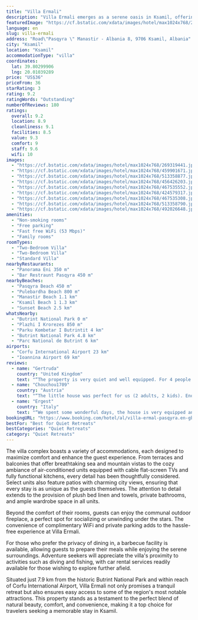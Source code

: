 ```yaml
---
title: "Villa Ermali"
description: "Villa Ermali emerges as a serene oasis in Ksamil, offering guests a unique blend of natural beauty and modern comforts."
featuredImage: "https://cf.bstatic.com/xdata/images/hotel/max1024x768/269319441.jpg?k=68c4f8cb8c28b9d34976d27966f853042e9be8503c4694f1dcc29a035af5e0e8&o=&hp=1"
language: en
slug: villa-ermali
address: "Road\"Pasqyra \" Manastir - Albania 8, 9706 Ksamil, Albania"
city: "Ksamil"
location: "Ksamil"
accommodationType: "villa"
coordinates:
  lat: 39.80299906
  lng: 20.01039289
price: "US$36"
priceFrom: 36
starRating: 3
rating: 9.2
ratingWords: "Outstanding"
numberOfReviews: 180
ratings:
  overall: 9.2
  location: 8.9
  cleanliness: 9.1
  facilities: 8.5
  value: 9.3
  comfort: 9
  staff: 9.6
  wifi: 10
images:
  - "https://cf.bstatic.com/xdata/images/hotel/max1024x768/269319441.jpg?k=68c4f8cb8c28b9d34976d27966f853042e9be8503c4694f1dcc29a035af5e0e8&o=&hp=1"
  - "https://cf.bstatic.com/xdata/images/hotel/max1024x768/459901671.jpg?k=15445efefd76711dfdeed0e8bd47ef75561851e31e2f1f08f38638ec397eeedc&o=&hp=1"
  - "https://cf.bstatic.com/xdata/images/hotel/max1024x768/513358877.jpg?k=9d246312b27dd7103371b778437be899a45e0efc6ed3ca081bda06fdb848b6a1&o=&hp=1"
  - "https://cf.bstatic.com/xdata/images/hotel/max1024x768/456426203.jpg?k=a51d92bc46042e650091a1307ad7f3a8182ba496b4b30bf79884f8f1ba89a8a0&o=&hp=1"
  - "https://cf.bstatic.com/xdata/images/hotel/max1024x768/467535552.jpg?k=74a240c6781683d000bcade9b5ef67fd57e19151e74a1740cdcf33ecbb3b77eb&o=&hp=1"
  - "https://cf.bstatic.com/xdata/images/hotel/max1024x768/424579317.jpg?k=d0c23a0028dd56ddd830a745b02db1bf8707ca6fefa045f25236335ff80e3078&o=&hp=1"
  - "https://cf.bstatic.com/xdata/images/hotel/max1024x768/467535308.jpg?k=7c2987b85e338ae0891e867214c22e3cb43c9f3b99a549e135b575e1ee4c2d20&o=&hp=1"
  - "https://cf.bstatic.com/xdata/images/hotel/max1024x768/513358790.jpg?k=74e8e47eb8d47cfda2ed75887537c79485359e15207cb8c37c44d8c54f122ed6&o=&hp=1"
  - "https://cf.bstatic.com/xdata/images/hotel/max1024x768/492026648.jpg?k=b74c3d21eb9c9ac5d8d665de74365d01ebe77bc3c616b68c7fcb7befe0934f4d&o=&hp=1"
amenities:
  - "Non-smoking rooms"
  - "Free parking"
  - "Fast free WiFi (53 Mbps)"
  - "Family rooms"
roomTypes:
  - "Two-Bedroom Villa"
  - "Two-Bedroom Villa"
  - "Standard Villa"
nearbyRestaurants:
  - "Panorama Eni 350 m"
  - "Bar Restraunt Pasqyra 450 m"
nearbyBeaches:
  - "Pasqyra Beach 450 m"
  - "Pulebardha Beach 800 m"
  - "Manastir Beach 1.1 km"
  - "Ksamil Beach 1 1.3 km"
  - "Sunset Beach 2.5 km"
whatsNearby:
  - "Butrint National Park 0 m"
  - "Plazhi I Krorezes 850 m"
  - "Parku Kombetar I Butrintit 4 km"
  - "Butrint National Park 4.8 km"
  - "Parc National de Butrint 6 km"
airports:
  - "Corfu International Airport 23 km"
  - "Ioannina Airport 69 km"
reviews:
  - name: "Gertruda"
    country: "United Kingdom"
    text: "“The property is very quiet and well equipped. For 4 people it might be a bit tight as there are 2 single beds in the sitting room but for us it was perfect. The owner was very friendly and waited for us at the entrance of the hamlet to guide us to...”"
  - name: "Chouchou1709"
    country: "Austria"
    text: "“The little house was perfect for us (2 adults, 2 kids). Enough space. The kids played outside in the beautiful garden. The beds were comfortable, the shower great. Parking included. Great view in the morning and evening. The host was very nice and...”"
  - name: "Ergest"
    country: "Italy"
    text: "“We spent some wonderful days, the house is very equipped and spacious, surrounded by nature. The owner was very kind, super friendly and helpful. To go to the seaside you have to take the car, but that's the case almost throughout Ksamil.”"
bookingURL: "https://www.booking.com/hotel/al/villa-ermal-pasqyra.en-gb.html?aid=8035640"
bestFor: "Best for Quiet Retreats"
bestCategories: "Quiet Retreats"
category: "Quiet Retreats"
---
```


The villa complex boasts a variety of accommodations, each designed to maximize comfort and enhance the guest experience. From terraces and balconies that offer breathtaking sea and mountain vistas to the cozy ambiance of air-conditioned units equipped with cable flat-screen TVs and fully functional kitchens, every detail has been thoughtfully considered. Select units also feature patios with charming city views, ensuring that every stay is as unique as the guests themselves. The attention to detail extends to the provision of plush bed linen and towels, private bathrooms, and ample wardrobe space in all units.

Beyond the comfort of their rooms, guests can enjoy the communal outdoor fireplace, a perfect spot for socializing or unwinding under the stars. The convenience of complimentary WiFi and private parking adds to the hassle-free experience at Villa Ermali.

For those who prefer the privacy of dining in, a barbecue facility is available, allowing guests to prepare their meals while enjoying the serene surroundings. Adventure seekers will appreciate the villa's proximity to activities such as diving and fishing, with car rental services readily available for those wishing to explore further afield.

Situated just 7.9 km from the historic Butrint National Park and within reach of Corfu International Airport, Villa Ermali not only promises a tranquil retreat but also ensures easy access to some of the region's most notable attractions. This property stands as a testament to the perfect blend of natural beauty, comfort, and convenience, making it a top choice for travelers seeking a memorable stay in Ksamil.